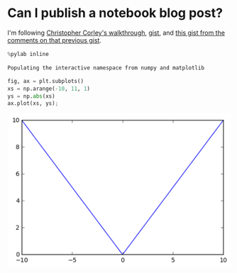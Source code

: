 
# Can I publish a notebook blog post?

I'm following [Christopher Corley's walkthrough](http://christop.club/2014/02/21/blogging-with-ipython-and-jekyll/), [gist](https://gist.github.com/cscorley/9144544), and [this gist from the comments on that previous gist](https://gist.github.com/tgarc/7d6901858ef708030c19).


```python
%pylab inline
```

    Populating the interactive namespace from numpy and matplotlib



```python
fig, ax = plt.subplots()
xs = np.arange(-10, 11, 1)
ys = np.abs(xs)
ax.plot(xs, ys);
```


![png](2016-11-14-notebook-attempt_files/2016-11-14-notebook-attempt_2_0.png)



```python

```
